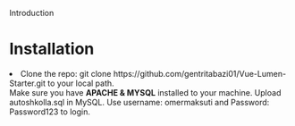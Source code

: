 Introduction

<h1>Installation</h1>
<li>Clone the repo: git clone https://github.com/gentritabazi01/Vue-Lumen-Starter.git to your local path.</li>
Make sure you have <b>APACHE & MYSQL</b> installed to your machine.
Upload autoshkolla.sql in MySQL.
Use username: omermaksuti and Password: Password123 to login.
